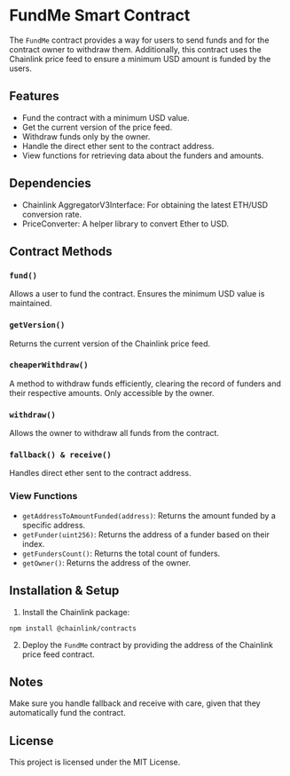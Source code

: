 # FundMe Smart Contract

The `FundMe` contract provides a way for users to send funds and for the contract owner to withdraw them. Additionally, this contract uses the Chainlink price feed to ensure a minimum USD amount is funded by the users.

## Features

- Fund the contract with a minimum USD value.
- Get the current version of the price feed.
- Withdraw funds only by the owner.
- Handle the direct ether sent to the contract address.
- View functions for retrieving data about the funders and amounts.

## Dependencies

- Chainlink AggregatorV3Interface: For obtaining the latest ETH/USD conversion rate.
- PriceConverter: A helper library to convert Ether to USD.

## Contract Methods

### `fund()`

Allows a user to fund the contract. Ensures the minimum USD value is maintained.

### `getVersion()`

Returns the current version of the Chainlink price feed.

### `cheaperWithdraw()`

A method to withdraw funds efficiently, clearing the record of funders and their respective amounts. Only accessible by the owner.

### `withdraw()`

Allows the owner to withdraw all funds from the contract.

### `fallback() & receive()`

Handles direct ether sent to the contract address.

### View Functions

- `getAddressToAmountFunded(address)`: Returns the amount funded by a specific address.
- `getFunder(uint256)`: Returns the address of a funder based on their index.
- `getFundersCount()`: Returns the total count of funders.
- `getOwner()`: Returns the address of the owner.

## Installation & Setup

1. Install the Chainlink package:
 ```
 npm install @chainlink/contracts
 ```

2. Deploy the `FundMe` contract by providing the address of the Chainlink price feed contract.

## Notes

Make sure you handle fallback and receive with care, given that they automatically fund the contract.

## License

This project is licensed under the MIT License.

